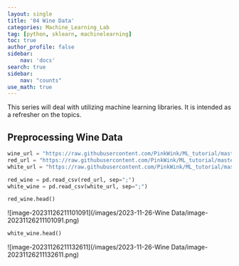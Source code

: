 ```yaml
---
layout: single
title: '04 Wine Data'
categories: Machine_Learning_Lab
tag: [python, sklearn, machinelearning]
toc: true
author_profile: false
sidebar:
    nav: 'docs'
search: true
sidebar:
    nav: "counts"
use_math: true
---
```


<div class ="notice--success">
This series will deal with utilizing machine learning libraries. It is intended as a refresher on the topics. 
</div>

## Preprocessing Wine Data ##

```python
wine_url = "https://raw.githubusercontent.com/PinkWink/ML_tutorial/master/dataset/wine.csv"
red_url = "https://raw.githubusercontent.com/PinkWink/ML_tutorial/master/dataset/winequality-red.csv"
white_url = "https://raw.githubusercontent.com/PinkWink/ML_tutorial/master/dataset/winequality-white.csv"

red_wine = pd.read_csv(red_url, sep=";")
white_wine = pd.read_csv(white_url, sep=";")
```

```python
red_wine.head()
```

![image-20231126211101091](/images/2023-11-26-Wine Data/image-20231126211101091.png)

```python 
white_wine.head()
```

![image-20231126211132611](/images/2023-11-26-Wine Data/image-20231126211132611.png)